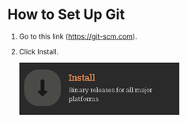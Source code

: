 # How to Set Up Git

1. Go to this link (https://git-scm.com).
2. Click Install.

    ![](pictures/click%20install.png)
